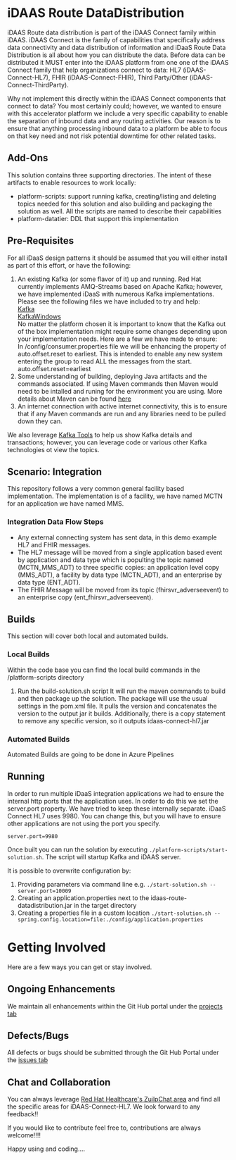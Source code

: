 # iDAAS Route DataDistribution
iDAAS Route data distribution is part of the iDAAS Connect family within iDAAS. iDAAS Connect is the family of capabilities
that specifically address data connectivity and data distribution of information and iDaaS Route Data Distribution
is all about how you can distribute the data. Before data can be distributed it MUST enter into the iDAAS platform from one one of the iDAAS Connect family that help organizations connect to data: HL7 (iDAAS-Connect-HL7), FHIR (iDAAS-Connect-FHIR), Third Party/Other (iDAAS-Connect-ThirdParty).

Why not implement this directly within the iDAAS Connect components that connect to data? You most certainly could; however, we
wanted to ensure with this accelerator platform we include a very specific capability to enable the separation of inbound data and
any routing activities. Our reason is to ensure that anything processing inbound data to a platform be able to focus on that
key need and not risk potential downtime for other related tasks.

## Add-Ons
This solution contains three supporting directories. The intent of these artifacts to enable
resources to work locally: <br/>
+ platform-scripts: support running kafka, creating/listing and deleting topics needed for this solution
and also building and packaging the solution as well. All the scripts are named to describe their capabilities <br/>
+ platform-datatier: DDL that support this implementation 

## Pre-Requisites
For all iDaaS design patterns it should be assumed that you will either install as part of this effort, or have the following:
1. An existing Kafka (or some flavor of it) up and running. Red Hat currently implements AMQ-Streams based on Apache Kafka; however, we
have implemented iDaaS with numerous Kafka implementations. Please see the following files we have included to try and help: <br/>
[Kafka](https://github.com/RedHat-Healthcare/iDaaS-Demos/blob/master/Kafka.md)<br/>
[KafkaWindows](https://github.com/RedHat-Healthcare/iDaaS-Demos/blob/master/KafkaWindows.md)<br/>
No matter the platform chosen it is important to know that the Kafka out of the box implementation might require some changes depending
upon your implementation needs. Here are a few we have made to ensure: <br/>
In <kafka>/config/consumer.properties file we will be enhancing the property of auto.offset.reset to earliest. This is intended to enable any new 
system entering the group to read ALL the messages from the start. <br/>
auto.offset.reset=earliest <br/>
2. Some understanding of building, deploying Java artifacts and the commands associated. If using Maven commands then Maven would need to be intalled and runing for the environment you are using. More details about Maven can be found [here](https://maven.apache.org/install.html)<br/>
3. An internet connection with active internet connectivity, this is to ensure that if any Maven commands are
run and any libraries need to be pulled down they can.<br/>

We also leverage [Kafka Tools](https://kafkatool.com/) to help us show Kafka details and transactions; however, you can leverage
code or various other Kafka technologies ot view the topics.

## Scenario: Integration
This repository follows a very common general facility based implementation. The implementation
is of a facility, we have named MCTN for an application we have named MMS. 

### Integration Data Flow Steps

* Any external connecting system has sent data, in this demo example HL7 and FHIR messages.
* The HL7 message will be moved from a single application based event by application and data type which is populting the topic named (MCTN_MMS_ADT) to three specific copies: an application level copy (MMS_ADT), a facility by data type (MCTN_ADT), and an enterprise by data type (ENT_ADT).
* The FHIR Message will be moved from its topic (fhirsvr_adverseevent) to an enterprise copy (ent_fhirsvr_adverseevent).

## Builds
This section will cover both local and automated builds.

### Local Builds
Within the code base you can find the local build commands in the /platform-scripts directory
1.  Run the build-solution.sh script
    It will run the maven commands to build and then package up the solution. The package will use the usual settings
    in the pom.xml file. It pulls the version and concatenates the version to the output jar it builds.
    Additionally, there is a copy statement to remove any specific version, so it outputs idaas-connect-hl7.jar

### Automated Builds
Automated Builds are going to be done in Azure Pipelines

## Running
In order to run multiple iDaaS integration applications we had to ensure the internal http ports that
the application uses. In order to do this we set the server.port property. We have tried to keep these internally
separate. iDaaS Connect HL7 uses 9980. You can change this, but you will have to ensure other applications are not
using the port you specify.

```properties
server.port=9980
```

Once built you can run the solution by executing `./platform-scripts/start-solution.sh`.
The script will startup Kafka and iDAAS server.

It is possible to overwrite configuration by:
1. Providing parameters via command line e.g.
   `./start-solution.sh --server.port=10009`
2. Creating an application.properties next to the idaas-route-datadistribution.jar in the target directory
3. Creating a properties file in a custom location `./start-solution.sh --spring.config.location=file:./config/application.properties`

# Getting Involved
Here are a few ways you can get or stay involved.

## Ongoing Enhancements
We maintain all enhancements within the Git Hub portal under the
<a href="https://github.com/RedHat-Healthcare/iDAAS-Connect-HL7/projects" target="_blank">projects tab</a>

## Defects/Bugs
All defects or bugs should be submitted through the Git Hub Portal under the
<a href="https://github.com/RedHat-Healthcare/iDAAS-Connect-HL7/issues" target="_blank">issues tab</a>

## Chat and Collaboration
You can always leverage <a href="https://redhathealthcare.zulipchat.com" target="_blank">Red Hat Healthcare's ZuilpChat area</a>
and find all the specific areas for iDAAS-Connect-HL7. We look forward to any feedback!!

If you would like to contribute feel free to, contributions are always welcome!!!!

Happy using and coding....
